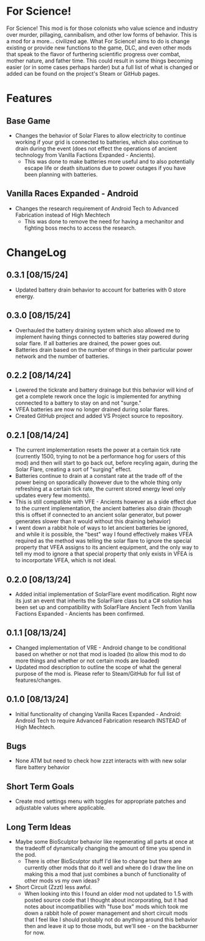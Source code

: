 # For Science!
For Science! This mod is for those colonists who value science and industry over murder, pillaging, cannibalism, and other low forms of behavior. This is a mod for a more... civilized age. What For Science! aims to do is change existing or provide new functions to the game, DLC, and even other mods that speak to the flavor of furthering scientific progress over combat, mother nature, and father time. This could result in some things becoming easier (or in some cases perhaps harder) but a full list of what is changed or added can be found on the project's Steam or GitHub pages.

# Features

## Base Game
- Changes the behavior of Solar Flares to allow electricity to continue working if your grid is connected to batteries, which also continue to drain during the event (does not effect the operations of ancient technology from Vanilla Factions Expanded - Ancients).
  - This was done to make batteries more useful and to also potentially escape life or death situations due to power outages if you have been planning with batteries.

## Vanilla Races Expanded - Android
- Changes the research requirement of Android Tech to Advanced Fabrication instead of High Mechtech
  - This was done to remove the need for having a mechanitor and fighting boss mechs to access the research.


# ChangeLog
## 0.3.1 [08/15/24]
- Updated battery drain behavior to account for batteries with 0 store energy.

## 0.3.0 [08/15/24]
- Overhauled the battery draining system which also allowed me to implement having things connected to batteries stay powered during solar flare. If all batteries are drained, the power goes out.
- Batteries drain based on the number of things in their particular power network and the number of batteries.

## 0.2.2 [08/14/24]
- Lowered the tickrate and battery drainage but this behavior will kind of get a complete rework once the logic is implemented for anything connected to a battery to stay on and not "surge."
- VFEA batteries are now no longer drained during solar flares.
- Created GitHub project and added VS Project source to repository.

## 0.2.1 [08/14/24]
- The current implementation resets the power at a certain tick rate (currently 1500, trying to not be a performance hog for users of this mod) and then will start to go back out, before recyling again, during the Solar Flare, creating a sort of "surging" effect.
- Batteries continue to drain at a constant rate at the trade off of the power being on sporadically (however due to the whole thing only refreshing at a certain tick rate, the current stored energy level only updates every few moments).
- This is still compatible with VFE - Ancients however as a side effect due to the current implementation, the ancient batteries also drain (though this is offset if connected to an ancient solar generator, but power generates slower than it would without this draining behavior)
- I went down a rabbit hole of ways to let ancient batteries be ignored, and while it is possible, the "best" way I found effectively makes VFEA required as the method was telling the solar flare to ignore the special property that VFEA assigns to its ancient equipment, and the only way to tell my mod to ignore a that special property that only exists in VFEA is to incorportate VFEA, which is not ideal.

## 0.2.0 [08/13/24]
- Added initial implementation of SolarFlare event modification. Right now its just an event that inherits the SolarFlare class but a C# solution has been set up and compatibility with SolarFlare Ancient Tech from Vanilla Factions Expanded - Ancients has been confirmed.

## 0.1.1 [08/13/24]
- Changed implementation of VRE - Android change to be conditional based on whether or not that mod is loaded (to allow this mod to do more things and whether or not certain mods are loaded)
- Updated mod description to outline the scope of what the general purpose of the mod is. Please refer to Steam/GitHub for full list of features/changes.

## 0.1.0 [08/13/24]
- Initial functionality of changing Vanilla Races Expanded - Android: Android Tech to require Advanced Fabrication research INSTEAD of High Mechtech.

## Bugs
- None ATM but need to check how zzzt interacts with with new solar flare battery behavior

## Short Term Goals
- Create mod settings menu with toggles for appropriate patches and adjustable values where applicable.

## Long Term Ideas
- Maybe some BioSculptor behavior like regenerating all parts at once at the tradeoff of dynamically changing the amount of time you spend in the pod.
  - There is other BioSculptor stuff I'd like to change but there are currently other mods that do it well and where do I draw the line on making this a mod that just combines a bunch of functionality of other mods vs my own ideas?
- Short Circuit (Zzzt) less awful.
  - When looking into this I found an older mod not updated to 1.5 with posted source code that I thought about incorporating, but it had notes about incompatibilies with "fuse box" mods which took me down a rabbit hole of power management and short circuit mods that I feel like I should probably not do anything around this behavior then and leave it up to those mods, but we'll see - on the backburner for now.


